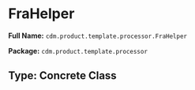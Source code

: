 # FraHelper

**Full Name:** `cdm.product.template.processor.FraHelper`

**Package:** `cdm.product.template.processor`

## Type: Concrete Class

